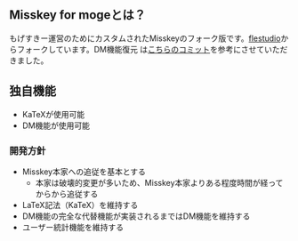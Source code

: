 ## Misskey for mogeとは？

もげすきー運営のためにカスタムされたMisskeyのフォーク版です。[flestudio](https://github.com/xFlest/misskey.git)からフォークしています。DM機能復元	は[こちらのコミット](https://github.com/ltlapy/misskey/commit/156c9923bfa0409d7f94379ed5fa7acc79fe79c5)を参考にさせていただきました。

## 独自機能

- KaTeXが使用可能
- DM機能が使用可能

### 開発方針

- Misskey本家への追従を基本とする
 	- 本家は破壊的変更が多いため、Misskey本家よりある程度時間が経ってからから追従する
- LaTeX記法（KaTeX）を維持する
- DM機能の完全な代替機能が実装されるまではDM機能を維持する
- ユーザー統計機能を維持する
